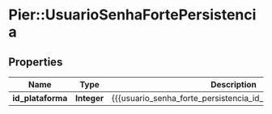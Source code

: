 # Pier::UsuarioSenhaFortePersistencia

## Properties
Name | Type | Description | Notes
------------ | ------------- | ------------- | -------------
**id_plataforma** | **Integer** | {{{usuario_senha_forte_persistencia_id_plataforma_descricao}}} | [optional] 



